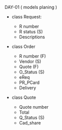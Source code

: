 DAY-01 ( models planing )

* class Request:
    * R number
    * R status (S)
    * Descriptions

* class Order
    * R number (F)
    * Vendor (S)
    * Quote (F)
    * O_Status (S)
    * eReq
    * PR_PCard
    * Delivery

* class Quote
    * Quote number
    * Total
    * Q_Status (S)
    * Cad_share
